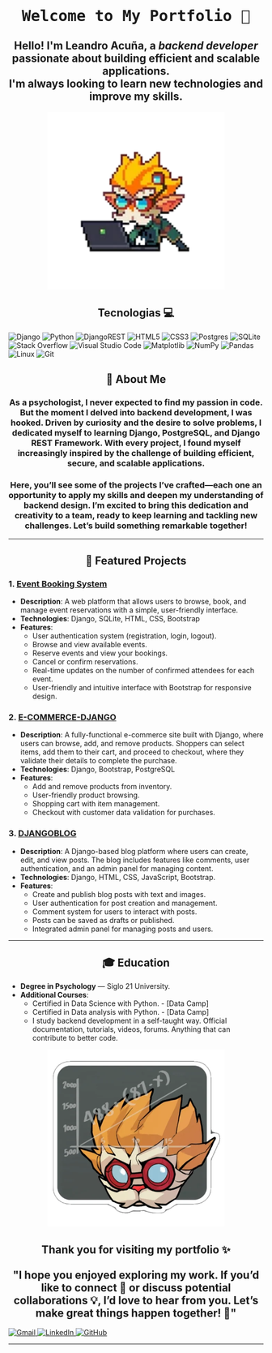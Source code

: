 <h1 align="center" style="font-family: monospace; font-size: 30px;">Welcome to My Portfolio 👋</h1>
<h2 align="center">
  Hello! I'm <strong>Leandro Acuña</strong>, a <em>backend developer</em> passionate about building efficient and scalable applications.<br>
  I'm always looking to <strong>learn new technologies</strong> and improve my skills.
</h2>
<p align="center">
  <img src="heimer%20stiker.webp" alt="Heimer Sticker" width="350">
</p>

<h2 align="center">
 Tecnologias 💻
</h2>

![Django](https://img.shields.io/badge/django-%23092E20.svg?style=for-the-badge&logo=django&logoColor=white)
![Python](https://img.shields.io/badge/python-3670A0?style=for-the-badge&logo=python&logoColor=ffdd54)
![DjangoREST](https://img.shields.io/badge/DJANGO-REST-ff1709?style=for-the-badge&logo=django&logoColor=white&color=ff1709&labelColor=gray)
![HTML5](https://img.shields.io/badge/html5-%23E34F26.svg?style=for-the-badge&logo=html5&logoColor=white)
![CSS3](https://img.shields.io/badge/css3-%231572B6.svg?style=for-the-badge&logo=css3&logoColor=white)
![Postgres](https://img.shields.io/badge/postgres-%23316192.svg?style=for-the-badge&logo=postgresql&logoColor=white)
![SQLite](https://img.shields.io/badge/sqlite-%2307405e.svg?style=for-the-badge&logo=sqlite&logoColor=white)
![Stack Overflow](https://img.shields.io/badge/-Stackoverflow-FE7A16?style=for-the-badge&logo=stack-overflow&logoColor=white)
![Visual Studio Code](https://img.shields.io/badge/Visual%20Studio%20Code-0078d7.svg?style=for-the-badge&logo=visual-studio-code&logoColor=white)
![Matplotlib](https://img.shields.io/badge/Matplotlib-%23ffffff.svg?style=for-the-badge&logo=Matplotlib&logoColor=black)
![NumPy](https://img.shields.io/badge/numpy-%23013243.svg?style=for-the-badge&logo=numpy&logoColor=white)
![Pandas](https://img.shields.io/badge/pandas-%23150458.svg?style=for-the-badge&logo=pandas&logoColor=white)
![Linux](https://img.shields.io/badge/Linux-FCC624?style=for-the-badge&logo=linux&logoColor=black)
![Git](https://img.shields.io/badge/git-%23F05033.svg?style=for-the-badge&logo=git&logoColor=white)


<h2 align="center">
 🚀 About Me
</h2>

<h3 align="center">
As a psychologist, I never expected to find my passion in code. But the moment I delved into backend development, I was hooked. Driven by curiosity and the desire to solve problems, I dedicated myself to learning Django, PostgreSQL, and Django REST Framework. With every project, I found myself increasingly inspired by the challenge of building efficient, secure, and scalable applications.
</h3>

<h3 align="center">
Here, you’ll see some of the projects I’ve crafted—each one an opportunity to apply my skills and deepen my understanding of backend design. I’m excited to bring this dedication and creativity to a team, ready to keep learning and tackling new challenges. Let’s build something remarkable together!
</h3>


---
<h2 align="center">
 📂 Featured Projects
</h2>

### 1. **[Event Booking System](https://github.com/Lea2022/event-booking-system)**
   - **Description**: A web platform that allows users to browse, book, and manage event reservations with a simple, user-friendly interface.
   - **Technologies**: Django, SQLite, HTML, CSS, Bootstrap
   - **Features**:
     - User authentication system (registration, login, logout).
     - Browse and view available events.
     - Reserve events and view your bookings.
     - Cancel or confirm reservations.
     - Real-time updates on the number of confirmed attendees for each event.
     - User-friendly and intuitive interface with Bootstrap for responsive design.
### 2. **[E-COMMERCE-DJANGO](https://github.com/Lea2022/e-commerce-django)**
   - **Description**: A fully-functional e-commerce site built with Django, where users can browse, add, and remove products. Shoppers can select items, add them to their cart, and proceed to checkout, where they validate their details to complete the purchase.
   - **Technologies**: Django, Bootstrap, PostgreSQL
   - **Features**:
     - Add and remove products from inventory.
     - User-friendly product browsing.
     - Shopping cart with item management.
     - Checkout with customer data validation for purchases.
### 3. **[DJANGOBLOG](https://github.com/Lea2022/DJANGOBLOG)**
   - **Description**: A Django-based blog platform where users can create, edit, and view posts. The blog includes features like comments, user authentication, and an admin panel for managing content.
   - **Technologies**: Django, HTML, CSS, JavaScript, Bootstrap.
   - **Features**:
     - Create and publish blog posts with text and images.
     - User authentication for post creation and management.
     - Comment system for users to interact with posts.
     - Posts can be saved as drafts or published.
     - Integrated admin panel for managing posts and users.

---
<h2 align="center">
 🎓 Education
</h2>

- **Degree in Psychology** — Siglo 21 University.
- **Additional Courses**:
  - Certified in Data Science with Python. - [Data Camp]
  - Certified in Data analysis with Python. - [Data Camp]
  - I study backend development in a self-taught way.
    Official documentation, tutorials, videos, forums. Anything that can contribute to better code.

<p align="center">
  <img src="heimer stiker 2.webp" alt="Heimer Sticker 2" width="350">
</p> 

<h2 align="center">
  Thank you for visiting my portfolio ✨
  <br><br>
  "I hope you enjoyed exploring my work. If you’d like to connect 🤝 or discuss potential collaborations 💡, I’d love to hear from you. Let’s make great things happen together! 🚀"
</h2>





[![Gmail](https://img.shields.io/badge/Gmail-D14836?style=for-the-badge&logo=gmail&logoColor=white)
](acunalean147@gmail.com)
[![LinkedIn](https://img.shields.io/badge/linkedin-%230077B5.svg?style=for-the-badge&logo=linkedin&logoColor=white)
](https://www.linkedin.com/in/lean-acu%C3%B1a/)
[![GitHub](https://img.shields.io/badge/github-%23121011.svg?style=for-the-badge&logo=github&logoColor=white)
](https://github.com/Lea2022)


---


